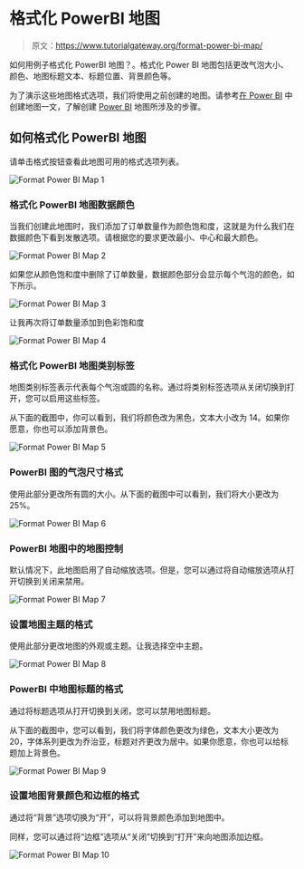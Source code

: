 # 格式化 PowerBI 地图

> 原文：<https://www.tutorialgateway.org/format-power-bi-map/>

如何用例子格式化 PowerBI 地图？。格式化 Power BI 地图包括更改气泡大小、颜色、地图标题文本、标题位置、背景颜色等。

为了演示这些地图格式选项，我们将使用之前创建的地图。请参考[在 Power BI](https://www.tutorialgateway.org/create-a-map-in-power-bi/) 中创建地图一文，了解创建 [Power BI](https://www.tutorialgateway.org/power-bi-tutorial/) 地图所涉及的步骤。

## 如何格式化 PowerBI 地图

请单击格式按钮查看此地图可用的格式选项列表。

![Format Power BI Map 1](img/4dc8e6c9702f218d2084bbf23c44e28a.png)

### 格式化 PowerBI 地图数据颜色

当我们创建此地图时，我们添加了订单数量作为颜色饱和度，这就是为什么我们在数据颜色下看到发散选项。请根据您的要求更改最小、中心和最大颜色。

![Format Power BI Map 2](img/05cf1bb6f8c45cc7562bc9f75297c6c8.png)

如果您从颜色饱和度中删除了订单数量，数据颜色部分会显示每个气泡的颜色，如下所示。

![Format Power BI Map 3](img/8023e5a8792f8d18489fd1c4b4af8f6c.png)

让我再次将订单数量添加到色彩饱和度

![Format Power BI Map 4](img/6cd9901e04b7d1bc9e947960564cbffc.png)

### 格式化 PowerBI 地图类别标签

地图类别标签表示代表每个气泡或圆的名称。通过将类别标签选项从关闭切换到打开，您可以启用这些标签。

从下面的截图中，你可以看到，我们将颜色改为黑色，文本大小改为 14。如果你愿意，你也可以添加背景色。

![Format Power BI Map 5](img/4332b3fc293bcbe5ef669133440f3b12.png)

### PowerBI 图的气泡尺寸格式

使用此部分更改所有圆的大小。从下面的截图中可以看到，我们将大小更改为 25%。

![Format Power BI Map 6](img/780f87f5c8684f58dddd2de96730a145.png)

### PowerBI 地图中的地图控制

默认情况下，此地图启用了自动缩放选项。但是，您可以通过将自动缩放选项从打开切换到关闭来禁用。

![Format Power BI Map 7](img/714cdef165d25a2289b1c8c845262895.png)

### 设置地图主题的格式

使用此部分更改地图的外观或主题。让我选择空中主题。

![Format Power BI Map 8](img/61c90b3e0f950ab5122231c755b52c49.png)

### PowerBI 中地图标题的格式

通过将标题选项从打开切换到关闭，您可以禁用地图标题。

从下面的截图中，您可以看到，我们将字体颜色更改为绿色，文本大小更改为 20，字体系列更改为乔治亚，标题对齐更改为居中。如果你愿意，你也可以给标题加上背景色。

![Format Power BI Map 9](img/cf5bd264664e56eea3819c8b3bcb6454.png)

### 设置地图背景颜色和边框的格式

通过将“背景”选项切换为“开”，可以将背景颜色添加到地图中。

同样，您可以通过将“边框”选项从“关闭”切换到“打开”来向地图添加边框。

![Format Power BI Map 10](img/13770250fe2158aee685bd4df5225590.png)